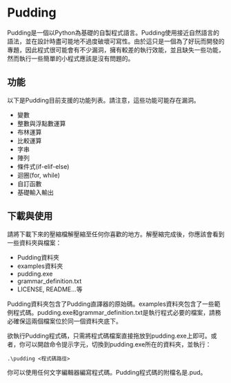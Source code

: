 # Pudding

Pudding是一個以Python為基礎的自製程式語言。Pudding使用接近自然語言的語法，並在設計時盡可能地不過度破壞可寫性。由於這只是一個為了好玩而開發的專題，因此程式很可能會有不少漏洞，擁有較差的執行效能，並且缺失一些功能，然而執行一些簡單的小程式應該是沒有問題的。

## 功能

以下是Pudding目前支援的功能列表。請注意，這些功能可能存在漏洞。

- 變數
- 整數與浮點數運算
- 布林運算
- 比較運算
- 字串
- 陣列
- 條件式(if-elif-else)
- 迴圈(for, while)
- 自訂函數
- 基礎輸入輸出

## 下載與使用

請將下載下來的壓縮檔解壓縮至任何你喜歡的地方。解壓縮完成後，你應該會看到一些資料夾與檔案：

- Pudding資料夾
- examples資料夾
- pudding.exe
- grammar_definition.txt
- LICENSE, README...等

Pudding資料夾包含了Pudding直譯器的原始碼。examples資料夾包含了一些範例程式碼。pudding.exe和grammar_definition.txt是執行程式必要的檔案，請務必確保這兩個檔案位於同一個資料夾底下。

欲執行Pudding程式碼，只需將程式碼檔案直接拖放到pudding.exe上即可。或者，你可以開啟命令提示字元，切換到pudding.exe所在的資料夾，並執行：

```console
.\pudding <程式碼路徑>
```

你可以使用任何文字編輯器編寫程式碼。Pudding程式碼的附檔名是.pud。
